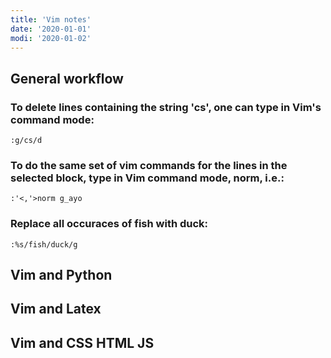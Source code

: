 ```yaml
---
title: 'Vim notes'
date: '2020-01-01'
modi: '2020-01-02'
---
```


General workflow
----------------

### To delete lines containing the string 'cs', one can type in Vim's command mode:

`:g/cs/d`

### To do the same set of vim commands for the lines in the selected block, type in Vim command mode, norm, i.e.:

`:'<,'>norm g_ayo`

### Replace all occuraces of fish with duck:

`:%s/fish/duck/g`

Vim and Python
--------------

Vim and Latex
-------------

Vim and CSS HTML JS
-------------------
